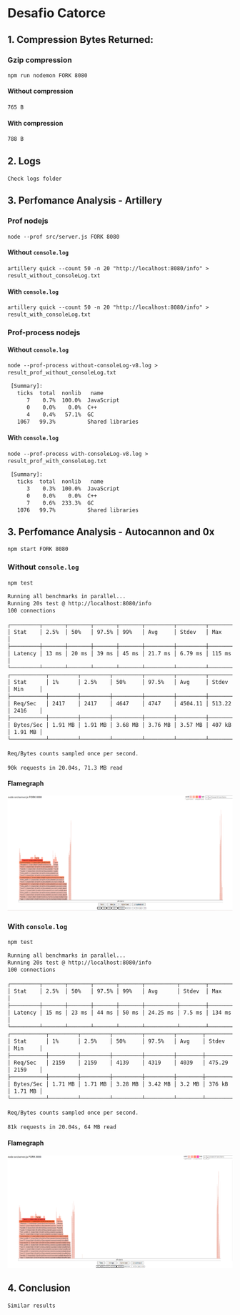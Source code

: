 # Desafio Catorce

## 1. Compression Bytes Returned:

### Gzip compression

```
npm run nodemon FORK 8080
```

#### Without compression

```
765 B
```

#### With compression

```
788 B
```

## 2. Logs

`Check logs folder`

## 3. Perfomance Analysis - Artillery

### Prof nodejs

```
node --prof src/server.js FORK 8080
```

#### Without `console.log`

```
artillery quick --count 50 -n 20 "http://localhost:8080/info" > result_without_consoleLog.txt

```

#### With `console.log`

```
artillery quick --count 50 -n 20 "http://localhost:8080/info" > result_with_consoleLog.txt

```

### Prof-process nodejs

#### Without `console.log`

```
node --prof-process without-consoleLog-v8.log > result_prof_without_consoleLog.txt
```

```
 [Summary]:
   ticks  total  nonlib   name
      7    0.7%  100.0%  JavaScript
      0    0.0%    0.0%  C++
      4    0.4%   57.1%  GC
   1067   99.3%          Shared libraries
```

#### With `console.log`

```
node --prof-process with-consoleLog-v8.log > result_prof_with_consoleLog.txt
```

```
 [Summary]:
   ticks  total  nonlib   name
      3    0.3%  100.0%  JavaScript
      0    0.0%    0.0%  C++
      7    0.6%  233.3%  GC
   1076   99.7%          Shared libraries
```

## 3. Perfomance Analysis - Autocannon and 0x

```
npm start FORK 8080
```

### Without `console.log`

```
npm test
```

```
Running all benchmarks in parallel...
Running 20s test @ http://localhost:8080/info
100 connections

┌─────────┬───────┬───────┬───────┬───────┬─────────┬─────────┬────────┐
│ Stat    │ 2.5%  │ 50%   │ 97.5% │ 99%   │ Avg     │ Stdev   │ Max    │
├─────────┼───────┼───────┼───────┼───────┼─────────┼─────────┼────────┤
│ Latency │ 13 ms │ 20 ms │ 39 ms │ 45 ms │ 21.7 ms │ 6.79 ms │ 115 ms │
└─────────┴───────┴───────┴───────┴───────┴─────────┴─────────┴────────┘
┌───────────┬─────────┬─────────┬─────────┬─────────┬─────────┬────────┬─────────┐
│ Stat      │ 1%      │ 2.5%    │ 50%     │ 97.5%   │ Avg     │ Stdev  │ Min     │
├───────────┼─────────┼─────────┼─────────┼─────────┼─────────┼────────┼─────────┤
│ Req/Sec   │ 2417    │ 2417    │ 4647    │ 4747    │ 4504.11 │ 513.22 │ 2416    │
├───────────┼─────────┼─────────┼─────────┼─────────┼─────────┼────────┼─────────┤
│ Bytes/Sec │ 1.91 MB │ 1.91 MB │ 3.68 MB │ 3.76 MB │ 3.57 MB │ 407 kB │ 1.91 MB │
└───────────┴─────────┴─────────┴─────────┴─────────┴─────────┴────────┴─────────┘

Req/Bytes counts sampled once per second.

90k requests in 20.04s, 71.3 MB read
```

#### Flamegraph

![](/desafios/decimocuartoDesafio/graphs/without_consoleLog.png)

### With `console.log`

```
npm test
```

```
Running all benchmarks in parallel...
Running 20s test @ http://localhost:8080/info
100 connections

┌─────────┬───────┬───────┬───────┬───────┬──────────┬────────┬────────┐
│ Stat    │ 2.5%  │ 50%   │ 97.5% │ 99%   │ Avg      │ Stdev  │ Max    │
├─────────┼───────┼───────┼───────┼───────┼──────────┼────────┼────────┤
│ Latency │ 15 ms │ 23 ms │ 44 ms │ 50 ms │ 24.25 ms │ 7.5 ms │ 134 ms │
└─────────┴───────┴───────┴───────┴───────┴──────────┴────────┴────────┘
┌───────────┬─────────┬─────────┬─────────┬─────────┬────────┬────────┬─────────┐
│ Stat      │ 1%      │ 2.5%    │ 50%     │ 97.5%   │ Avg    │ Stdev  │ Min     │
├───────────┼─────────┼─────────┼─────────┼─────────┼────────┼────────┼─────────┤
│ Req/Sec   │ 2159    │ 2159    │ 4139    │ 4319    │ 4039   │ 475.29 │ 2159    │
├───────────┼─────────┼─────────┼─────────┼─────────┼────────┼────────┼─────────┤
│ Bytes/Sec │ 1.71 MB │ 1.71 MB │ 3.28 MB │ 3.42 MB │ 3.2 MB │ 376 kB │ 1.71 MB │
└───────────┴─────────┴─────────┴─────────┴─────────┴────────┴────────┴─────────┘

Req/Bytes counts sampled once per second.

81k requests in 20.04s, 64 MB read
```

#### Flamegraph

![](/desafios/decimocuartoDesafio/graphs/with_consoleLog.png)

## 4. Conclusion

`Similar results`
